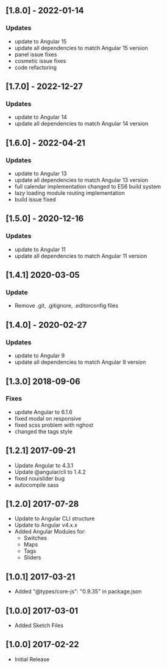 ## [1.8.0] - 2022-01-14
### Updates
- update to Angular 15
- update all dependencies to match Angular 15 version
- panel issue fixes
- cosmetic issue fixes
- code refactoring 

## [1.7.0] - 2022-12-27
### Updates
- update to Angular 14
- update all dependencies to match Angular 14 version

## [1.6.0] - 2022-04-21
### Updates
- update to Angular 13
- update all dependencies to match Angular 13 version
- full calendar implementation changed to ES6 build system
- lazy loading module routing implementation
- build issue fixed

## [1.5.0] - 2020-12-16
### Updates
- update to Angular 11
- update all dependencies to match Angular 11 version

## [1.4.1] 2020-03-05
### Update
- Remove .git, .gitignore, .editorconfig files

## [1.4.0] - 2020-02-27
### Updates
- update to Angular 9
- update all dependencies to match Angular 9 version

## [1.3.0] 2018-09-06
### Fixes
- update Angular to 6.1.6
- fixed modal on responsive
- fixed scss problem with nghost
- changed the tags style

## [1.2.1] 2017-09-21
- Update Angular to 4.3.1
- Update @angular/cli to 1.4.2
- fixed nouislider bug
- autocompile sass

## [1.2.0] 2017-07-28
- Update to Angular CLI structure
- Update to Angular v4.x.x
- Added Angular Modules for:
   - Switches
   - Maps
   - Tags
   - Sliders  

## [1.0.1] 2017-03-21
- Added "@types/core-js": "0.9.35" in package.json

## [1.0.0] 2017-03-01
- Added Sketch Files

## [1.0.0] 2017-02-22
- Initial Release
